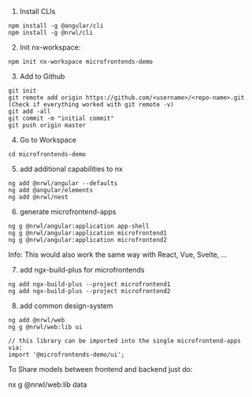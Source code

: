 1. Install CLIs

```
npm install -g @angular/cli
npm install -g @nrwl/cli
```

2. Init nx-workspace:

```
npm init nx-workspace microfrontends-demo
```

3. Add to Github

```
git init
git remote add origin https://github.com/<username>/<repo-name>.git (Check if everything worked with git remote -v)
git add -all
git commit -m "initial commit"
git push origin master
```

4. Go to Workspace

```
cd microfrontends-demo
```

5. add additional capabilities to nx

```
ng add @nrwl/angular --defaults
ng add @angular/elements
ng add @nrwl/nest
```

6. generate microfrontend-apps

```
ng g @nrwl/angular:application app-shell
ng g @nrwl/angular:application microfrontend1
ng g @nrwl/angular:application microfrontend2
```

Info: This would also work the same way with React, Vue, Svelte, ...

7. add ngx-build-plus for microfrontends

```
ng add ngx-build-plus --project microfrontend1
ng add ngx-build-plus --project microfrontend2
```

8. add common design-system

```
ng add @nrwl/web
ng g @nrwl/web:lib ui

// this library can be imported into the single microfrontend-apps via:
import '@microfrontends-demo/ui';
```

To Share models between frontend and backend just do:

nx g @nrwl/web:lib data
